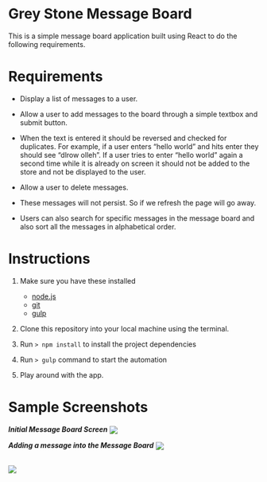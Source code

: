 # Grey Stone Message Board

This is a simple message board application built using React to do the following requirements.

Requirements
=======

* Display a list of messages to a user.

*  Allow a user to add messages to the board through a simple textbox and submit
button.

*  When the text is entered it should be reversed and checked for duplicates. For
example, if a user enters “hello world” and hits enter they should see “dlrow olleh”. If a user tries to enter “hello world” again a second time while it is already on screen it should not be added to the store and not be displayed to the user.

*  Allow a user to delete messages.

*  These messages will not persist. So if we refresh the page will go away.

*  Users can also search for specific messages in the message board and also sort all the messages in alphabetical order.

Instructions
=======

1. Make sure you have these installed
	- [node.js](http://nodejs.org/)
	- [git](http://git-scm.com/)
	- [gulp](http://gulpjs.com/)

2. Clone this repository into your local machine using the terminal.

3. Run `> npm install` to install the project dependencies
4. Run `> gulp` command to start the automation
5. Play around with the app.

Sample Screenshots
=======

***Initial Message Board Screen***
<img src = "https://s15.postimg.io/ik6hnpswb/Screen_Shot_2016_09_18_at_2_58_34_PM.png" align = "center">

***Adding a message into the Message Board***
<img src = "https://s13.postimg.org/68rw5hfyv/Screen_Shot_2016_09_18_at_2_58_50_PM.png" align = "center">
<br><br>

<img src = "https://s4.postimg.org/415ir5v59/Screen_Shot_2016_09_18_at_2_59_22_PM.png" align = "center">
